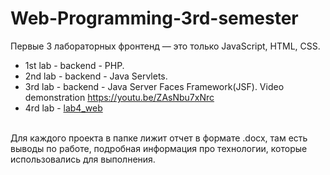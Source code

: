 # Web-Programming-3rd-semester
Первые 3 лабораторных фронтенд — это только JavaScript, HTML, CSS.
* 1st lab - backend - PHP.
* 2nd lab - backend - Java Servlets.
* 3rd lab - backend - Java Server Faces Framework(JSF).
  Video demonstration https://youtu.be/ZAsNbu7xNrc
* 4rd lab - [lab4_web](https://github.com/wizarsi/Spring-React-web-application)
</br>
Для каждого проекта в папке лижит отчет в формате .docx, там есть выводы по работе, подробная информация про технологии, которые использовались для выполнения.
